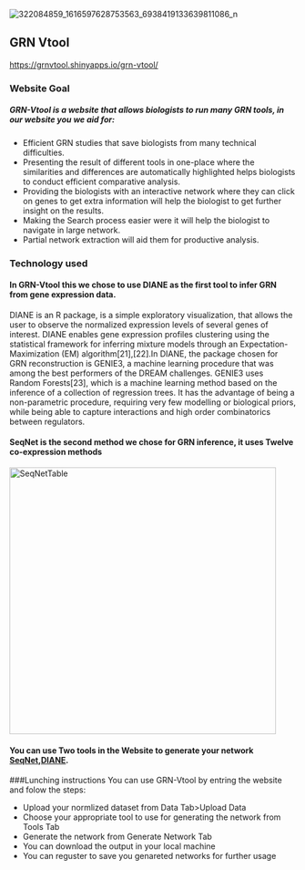 ![322084859_1616597628753563_6938419133639811086_n](https://github.com/4n8x/GRN-Vtool/assets/51384420/ca38704f-4465-486f-9cdf-0fcbac36be75)
## GRN Vtool
https://grnvtool.shinyapps.io/grn-vtool/
### Website Goal

##### GRN-Vtool is a website that allows biologists to run many GRN tools, in our website you we aid for:
- Efficient GRN studies that save biologists from many technical difficulties.
- Presenting the result of different tools in one-place where the similarities and differences are automatically highlighted helps biologists to conduct efficient comparative analysis.
- Providing the biologists with an interactive network where they can click on genes to get extra information will help the biologist to get further insight on the results.
- Making the Search process easier were it will help the biologist to navigate in large network.
- Partial network extraction will aid them for productive analysis. 

### Technology used
#### In GRN-Vtool this we chose to use DIANE as the first tool to infer GRN from gene expression data. 
DIANE is an R package, is a simple exploratory visualization, that allows the user to observe the normalized expression levels of several genes of interest. DIANE enables gene expression profiles clustering using the statistical framework for inferring mixture models through an Expectation-Maximization (EM) algorithm[21],[22].In DIANE, the package chosen for GRN reconstruction is GENIE3, a machine learning procedure that was among the best performers of the DREAM challenges. GENIE3 uses Random Forests[23], which is a machine learning method based on the inference of a collection of regression trees. It has the advantage of being a non-parametric procedure, requiring very few modelling or biological priors, while being able to capture interactions and high order combinatorics between regulators. 

 

#### SeqNet is the second method we chose for GRN inference, it uses Twelve co-expression methods 

<img width="468" alt="SeqNetTable" src="https://user-images.githubusercontent.com/51384420/236009398-70b4a36b-1d10-4825-b889-6b83b9c5c57d.png">


#### You can use Two tools in the Website to generate your network [SeqNet](https://github.com/tgrimes/SeqNet),[DIANE](https://github.com/OceaneCsn/DIANE).


###Lunching instructions
You can use GRN-Vtool by entring the website and folow the steps:
- Upload your normlized dataset from Data Tab>Upload Data
- Choose your appropriate tool to use for generating the network from Tools Tab
- Generate the network from Generate Network Tab
- You can download the output in your local machine
- You can reguster to save you genareted networks for further usage 
 
